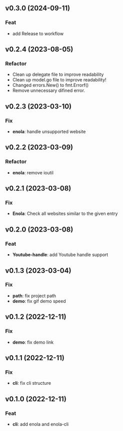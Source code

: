 ## v0.3.0 (2024-09-11)

### Feat

- add Release to workflow

## v0.2.4 (2023-08-05)

### Refactor

- Clean up delegate file to improve readability
- Clean up model.go file to improve readability!
- Changed errors.New() to fmt.Errorf()
- Remove unnecessary difined error.

## v0.2.3 (2023-03-10)

### Fix

- **enola**: handle unsupported website

## v0.2.2 (2023-03-09)

### Refactor

- **enola**: remove ioutil

## v0.2.1 (2023-03-08)

### Fix

- **Enola**: Check all websites similar to the given entry

## v0.2.0 (2023-03-08)

### Feat

- **Youtube-handle**: add Youtube handle support

## v0.1.3 (2023-03-04)

### Fix

- **path**: fix project path
- **demo**: fix gif demo speed

## v0.1.2 (2022-12-11)

### Fix

- **demo**: fix demo link

## v0.1.1 (2022-12-11)

### Fix

- **cli**: fix cli structure

## v0.1.0 (2022-12-11)

### Feat

- **cli**: add enola and enola-cli

